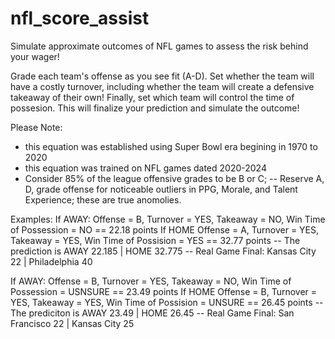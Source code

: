 # nfl_score_assist
Simulate approximate outcomes of NFL games to assess the risk behind your wager!

Grade each team's offense as you see fit (A-D). 
Set whether the team will have a costly turnover, including whether the team will create a defensive takeaway of their own!
Finally, set which team will control the time of possesion. This will finalize your prediction and simulate the outcome!

Please Note:
- this equation was established using Super Bowl era begining in 1970 to 2020
- this equation was trained on NFL games dated 2020-2024
- Consider 85% of the league offensive grades to be B or C; 
-- Reserve A, D, grade offense for noticeable outliers in PPG, Morale, and Talent Experience; these are true anomolies.

Examples:
If AWAY: Offense = B, Turnover = YES, Takeaway = NO, Win Time of Possession = NO == 22.18 points
If HOME Offense = A, Turnover = YES, Takeaway = YES, Win Time of Possision = YES == 32.77 points
-- The prediction is AWAY 22.185 | HOME 32.775
-- Real Game Final: Kansas City 22 | Philadelphia 40

If AWAY: Offense = B, Turnover = YES, Takeaway = NO, Win Time of Possession = USNSURE == 23.49 points
If HOME Offense = B, Turnover = YES, Takeaway = YES, Win Time of Possision = UNSURE == 26.45 points
-- The prediciton is AWAY 23.49 | HOME 26.45
-- Real Game Final: San Francisco 22 | Kansas City 25

